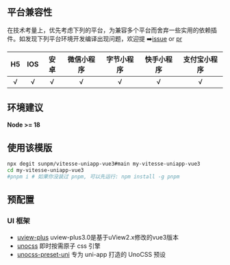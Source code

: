 
## 平台兼容性
在技术考量上，优先考虑下列的平台，为兼容多个平台而舍弃一些实用的依赖插件。如发现下列平台环境开发编译出现问题，欢迎提 ➡️[issue](https://github.com/sunpm/vitesse-uniapp-vue3/issues/new) or [pr](https://github.com/sunpm/vitesse-uniapp-vue3/pulls)

| H5 | IOS  | 安卓 | 微信小程序 | 字节小程序 | 快手小程序 | 支付宝小程序 |
|:--:| :--: | :--: | :--------: | :--------: | :--------: | :----------: |
| √  |  √   |  √   |     √      |     √      |     √      |      √       |

## 环境建议
**Node >= 18**

[//]: # (**pnpm 8**)

## 使用该模版
```sh
npx degit sunpm/vitesse-uniapp-vue3#main my-vitesse-uniapp-vue3
cd my-vitesse-uniapp-vue3
#pnpm i # 如果你没装过 pnpm, 可以先运行: npm install -g pnpm
```

## 预配置

### UI 框架
- [uview-plus](https://uiadmin.net/uview-plus) uview-plus3.0是基于uView2.x修改的vue3版本
- [unocss](https://github.com/unocss/unocss) 即时按需原子 css 引擎
- [unocss-preset-uni](https://github.com/uni-helper/unocss-preset-uni) 专为 uni-app 打造的 UnoCSS 预设
